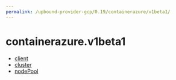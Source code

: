 ```yaml
---
permalink: /upbound-provider-gcp/0.19/containerazure/v1beta1/
---
```


# containerazure.v1beta1



* [client](client.md)
* [cluster](cluster.md)
* [nodePool](nodePool.md)